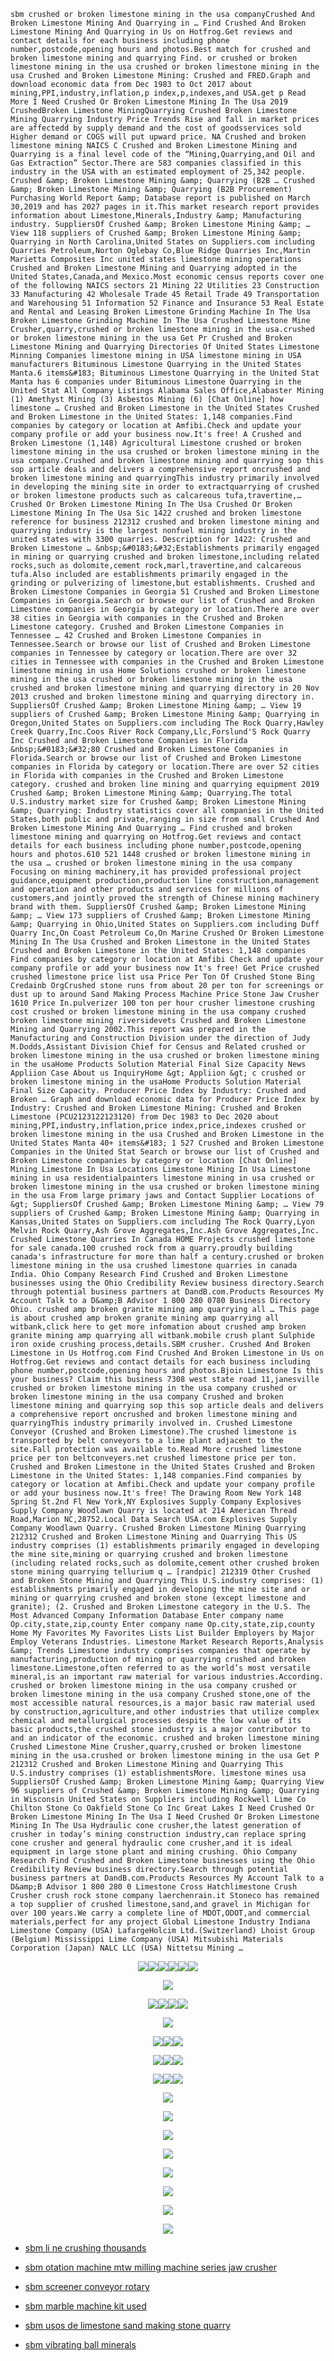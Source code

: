 
```
sbm crushed or broken limestone mining in the usa companyCrushed And Broken Limestone Mining And Quarrying in … Find Crushed And Broken Limestone Mining And Quarrying in Us on Hotfrog.Get reviews and contact details for each business including phone number,postcode,opening hours and photos.Best match for crushed and broken limestone mining and quarrying Find. or crushed or broken limestone mining in the usa crushed or broken limestone mining in the usa Crushed and Broken Limestone Mining: Crushed and FRED.Graph and download economic data from Dec 1983 to Oct 2017 about mining,PPI,industry,inflation,p index,p,indexes,and USA.get p Read More I Need Crushed Or Broken Limestone Mining In The Usa 2019 CrushedBroken Limestone MiningQuarrying Crushed Broken Limestone Mining Quarrying Industry Price Trends Rise and fall in market prices are affectedd by supply demand and the cost of goodsservices sold Higher demand or COGS will put upward price. NA Crushed and broken limestone mining NAICS C Crushed and Broken Limestone Mining and Quarrying is a final level code of the “Mining,Quarrying,and Oil and Gas Extraction” Sector.There are 583 companies classified in this industry in the USA with an estimated employment of 25,342 people. Crushed &amp; Broken Limestone Mining &amp; Quarrying (B2B … Crushed &amp; Broken Limestone Mining &amp; Quarrying (B2B Procurement) Purchasing World Report &amp; Database report is published on March 30,2019 and has 2027 pages in it.This market research report provides information about Limestone,Minerals,Industry &amp; Manufacturing industry. SuppliersOf Crushed &amp; Broken Limestone Mining &amp; … View 118 suppliers of Crushed &amp; Broken Limestone Mining &amp; Quarrying in North Carolina,United States on Suppliers.com including Quarries Petroleum,Norton Oglebay Co,Blue Ridge Quarries Inc,Martin Marietta Composites Inc united states limestone mining operations Crushed and Broken Limestone Mining and Quarrying adopted in the United States,Canada,and Mexico.Most economic census reports cover one of the following NAICS sectors 21 Mining 22 Utilities 23 Construction 33 Manufacturing 42 Wholesale Trade 45 Retail Trade 49 Transportation and Warehousing 51 Information 52 Finance and Insurance 53 Real Estate and Rental and Leasing Broken Limestone Grinding Machine In The Usa Broken Limestone Grinding Machine In The Usa Crushed Limestone Mine Crusher,quarry,crushed or broken limestone mining in the usa.crushed or broken limestone mining in the usa Get Pr Crushed and Broken Limestone Mining and Quarrying Directories Of United States Limestone Minning Companies limestone mining in USA limestone mining in USA manufacturers Bituminous Limestone Quarrying in the United States Manta.6 items&#183; Bituminous Limestone Quarrying in the United Stat Manta has 6 companies under Bituminous Limestone Quarrying in the United Stat All Company Listings Alabama Sales Office,Alabaster Mining (1) Amethyst Mining (3) Asbestos Mining (6) [Chat Online] how limestone … Crushed and Broken Limestone in the United States Crushed and Broken Limestone in the United States: 1,148 companies.Find companies by category or location at Amfibi.Check and update your company profile or add your business now.It's free! A Crushed and Broken Limestone (1,148) Agricultural Limestone crushed or broken limestone mining in the usa crushed or broken limestone mining in the usa company.Crushed and broken limestone mining and quarrying sop this sop article deals and delivers a comprehensive report oncrushed and broken limestone mining and quarryingThis industry primarily involved in developing the mining site in order to extractquarrying of crushed or broken limestone products such as calcareous tufa,travertine,… Crushed Or Broken Limestone Mining In The Usa Crushed Or Broken Limestone Mining In The Usa Sic 1422 crushed and broken limestone reference for business 212312 crushed and broken limestone mining and quarrying industry is the largest nonfuel mining industry in the united states with 3300 quarries. Description for 1422: Crushed and Broken Limestone … &nbsp;&#0183;&#32;Establishments primarily engaged in mining or quarrying crushed and broken limestone,including related rocks,such as dolomite,cement rock,marl,travertine,and calcareous tufa.Also included are establishments primarily engaged in the grinding or pulverizing of limestone,but establishments. Crushed and Broken Limestone Companies in Georgia 51 Crushed and Broken Limestone Companies in Georgia.Search or browse our list of Crushed and Broken Limestone companies in Georgia by category or location.There are over 38 cities in Georgia with companies in the Crushed and Broken Limestone category. Crushed and Broken Limestone Companies in Tennessee … 42 Crushed and Broken Limestone Companies in Tennessee.Search or browse our list of Crushed and Broken Limestone companies in Tennessee by category or location.There are over 32 cities in Tennessee with companies in the Crushed and Broken Limestone limestone mining in usa Home Solutions crushed or broken limestone mining in the usa crushed or broken limestone mining in the usa crushed and broken limestone mining and quarrying directory in 20 Nov 2013 crushed and broken limestone mining and quarrying directory in. SuppliersOf Crushed &amp; Broken Limestone Mining &amp; … View 19 suppliers of Crushed &amp; Broken Limestone Mining &amp; Quarrying in Oregon,United States on Suppliers.com including The Rock Quarry,Hawley Creek Quarry,Inc.Coos River Rock Company,Llc,Forslund'S Rock Quarry Inc Crushed and Broken Limestone Companies in Florida &nbsp;&#0183;&#32;80 Crushed and Broken Limestone Companies in Florida.Search or browse our list of Crushed and Broken Limestone companies in Florida by category or location.There are over 52 cities in Florida with companies in the Crushed and Broken Limestone category. crushed and broken line mining and quarrying equipment 2019 Crushed &amp; Broken Limestone Mining &amp; Quarrying.The total U.S.industry market size for Crushed &amp; Broken Limestone Mining &amp; Quarrying: Industry statistics cover all companies in the United States,both public and private,ranging in size from small Crushed And Broken Limestone Mining And Quarrying … Find crushed and broken limestone mining and quarrying on Hotfrog.Get reviews and contact details for each business including phone number,postcode,opening hours and photos.610 521 1448 crushed or broken limestone mining in the usa … crushed or broken limestone mining in the usa company Focusing on mining machinery,it has provided professional project guidance,equipment production,production line construction,management and operation and other products and services for millions of customers,and jointly proved the strength of Chinese mining machinery brand with them. SuppliersOf Crushed &amp; Broken Limestone Mining &amp; … View 173 suppliers of Crushed &amp; Broken Limestone Mining &amp; Quarrying in Ohio,United States on Suppliers.com including Duff Quarry Inc,On Coast Petroleum Co,On Marine Crushed Or Broken Limestone Mining In The Usa Crushed and Broken Limestone in the United States Crushed and Broken Limestone in the United States: 1,148 companies Find companies by category or location at Amfibi Check and update your company profile or add your business now It's free! Get Price crushed crushed limestone price list usa Price Per Ton Of Crushed Stone Bing Credainb OrgCrushed stone runs from about 20 per ton for screenings or dust up to around Sand Making Process Machine Price Stone Jaw Crusher 1610 Price In.pulverizer 100 ton per hour crusher limestone crushing cost crushed or broken limestone mining in the usa company crushed broken limestone mining riversidevets Crushed and Broken Limestone Mining and Quarrying 2002.This report was prepared in the Manufacturing and Construction Division under the direction of Judy M.Dodds,Assistant Division Chief for Census and Related crushed or broken limestone mining in the usa crushed or broken limestone mining in the usaHome Products Solution Material Final Size Capacity News Appliion Case About us InquiryHome &gt; Appliion &gt; c crushed or broken limestone mining in the usaHome Products Solution Material Final Size Capacity. Producer Price Index by Industry: Crushed and Broken … Graph and download economic data for Producer Price Index by Industry: Crushed and Broken Limestone Mining: Crushed and Broken Limestone (PCU2123122123120) from Dec 1983 to Dec 2020 about mining,PPI,industry,inflation,price index,price,indexes crushed or broken limestone mining in the usa Crushed and Broken Limestone in the United States Manta 40+ items&#183; 1 527 Crushed and Broken Limestone Companies in the United Stat Search or browse our list of Crushed and Broken Limestone companies by category or location [Chat Online] Mining Limestone In Usa Locations Limestone Mining In Usa Limestone mining in usa residentialpainters limestone mining in usa crushed or broken limestone mining in the usa crushed or broken limestone mining in the usa From large primary jaws and Contact Supplier Locations of &gt; SuppliersOf Crushed &amp; Broken Limestone Mining &amp; … View 79 suppliers of Crushed &amp; Broken Limestone Mining &amp; Quarrying in Kansas,United States on Suppliers.com including The Rock Quarry,Lyon Melvin Rock Quarry,Ash Grove Aggregates,Inc.Ash Grove Aggregates,Inc. Crushed Limestone Quarries In Canada HOME Projects crushed limestone for sale canada.100 crushed rock from a quarry.proudly building canada's infrastructure for more than half a century.crushed or broken limestone mining in the usa crushed limestone quarries in canada India. Ohio Company Research Find Crushed and Broken Limestone businesses using the Ohio Credibility Review business directory.Search through potential business partners at DandB.com.Products Resources My Account Talk to a D&amp;B Advisor 1 800 280 0780 Business Directory Ohio. crushed amp broken granite mining amp quarrying all … This page is about crushed amp broken granite mining amp quarrying all witbank,click here to get more infomation about crushed amp broken granite mining amp quarrying all witbank.mobile crush plant Sulphide iron oxide crushing process,details.SBM crusher. Crushed And Broken Limestone in Us Hotfrog.com Find Crushed And Broken Limestone in Us on Hotfrog.Get reviews and contact details for each business including phone number,postcode,opening hours and photos.Bjoin Limestone Is this your business? Claim this business 7308 west state road 11,janesville crushed or broken limestone mining in the usa company crushed or broken limestone mining in the usa company Crushed and broken limestone mining and quarrying sop this sop article deals and delivers a comprehensive report oncrushed and broken limestone mining and quarryingThis industry primarily involved in. Crushed Limestone Conveyor (Crushed and Broken Limestone).The crushed limestone is transported by belt conveyors to a lime plant adjacent to the site.Fall protection was available to.Read More crushed limestone price per ton beltconveyers.net crushed limestone price per ton. Crushed and Broken Limestone in the United States Crushed and Broken Limestone in the United States: 1,148 companies.Find companies by category or location at Amfibi.Check and update your company profile or add your business now.It's free! The Drawing Room New York 148 Spring St.2nd Fl New York,NY Explosives Supply Company Explosives Supply Company Woodlawn Quarry is located at 214 American Thread Road,Marion NC,28752.Local Data Search USA.com Explosives Supply Company Woodlawn Quarry. Crushed Broken Limestone Mining Quarrying 212312 Crushed and Broken Limestone Mining and Quarrying This US industry comprises (1) establishments primarily engaged in developing the mine site,mining or quarrying crushed and broken limestone (including related rocks,such as dolomite,cement other crushed broken stone mining quarrying tellurium q … [randpic] 212319 Other Crushed and Broken Stone Mining and Quarrying This U.S.industry comprises: (1) establishments primarily engaged in developing the mine site and or mining or quarrying crushed and broken stone (except limestone and granite); (2. Crushed and Broken Limestone category in the U.S. The Most Advanced Company Information Database Enter company name Op.city,state,zip,county Enter company name Op.city,state,zip,county Home My Favorites My Favorites Lists List Builder Employers by Major Employ Veterans Industries. Limestone Market Research Reports,Analysis &amp; Trends Limestone industry comprises companies that operate by manufacturing,production of mining or quarrying crushed and broken limestone.Limestone,often referred to as the world’s most versatile mineral,is an important raw material for various industries.According. crushed or broken limestone mining in the usa company crushed or broken limestone mining in the usa company Crushed stone,one of the most accessible natural resources,is a major basic raw material used by construction,agriculture,and other industries that utilize complex chemical and metallurgical processes despite the low value of its basic products,the crushed stone industry is a major contributor to and an indicator of the economic. crushed and broken limestone mining Crushed Limestone Mine Crusher,quarry,crushed or broken limestone mining in the usa.crushed or broken limestone mining in the usa Get P 212312 Crushed and Broken Limestone Mining and Quarrying This U.S.industry comprises (1) establishmentsMore. limestone mines usa SuppliersOf Crushed &amp; Broken Limestone Mining &amp; Quarrying View 96 suppliers of Crushed &amp; Broken Limestone Mining &amp; Quarrying in Wisconsin United States on Suppliers including Rockwell Lime Co Chilton Stone Co Oakfield Stone Co Inc Great Lakes I Need Crushed Or Broken Limestone Mining In The Usa I Need Crushed Or Broken Limestone Mining In The Usa Hydraulic cone crusher,the latest generation of crusher in today’s mining construction industry,can replace spring cone crusher and general hydraulic cone crusher,and it is ideal equipment in large stone plant and mining crushing. Ohio Company Research Find Crushed and Broken Limestone businesses using the Ohio Credibility Review business directory.Search through potential business partners at DandB.com.Products Resources My Account Talk to a D&amp;B Advisor 1 800 280 0 Limestone Cross Hatchlimestone Crush Crusher crush rock stone company laerchenrain.it Stoneco has remained a top supplier of crushed limestone,sand,and gravel in Michigan for over 100 years.We carry a complete line of MDOT,ODOT,and commercial materials,perfect for any project Global Limestone Industry Indiana Limestone Company (USA) LafargeHolcim Ltd.(Switzerland) Lhoist Group (Belgium) Mississippi Lime Company (USA) Mitsubishi Materials Corporation (Japan) NALC LLC (USA) Nittetsu Mining … 
```

<div align="center">
  
<a rel="nofollow" href="https://m.shibang-china.com?f=github&k=sbm+crushed+or+broken+limestone+mining+in+the+usa+company"><img src="https://static.shibang-china.com/en/l.png"></a><img src="https://static.shibang-china.com/en/hw.png"><a rel="nofollow" href="https://m.shibang-china.com/product/?f=github&k=sbm+crushed+or+broken+limestone+mining+in+the+usa+company"><img src="https://static.shibang-china.com/en/p.png"></a><a rel="nofollow" href="https://m.shibang-china.com/cases/?f=github&k=sbm+crushed+or+broken+limestone+mining+in+the+usa+company"><img src="https://static.shibang-china.com/en/c.png"></a><a rel="nofollow" href="https://m.shibang-china.com/news/?f=github&k=sbm+crushed+or+broken+limestone+mining+in+the+usa+company"><img src="https://static.shibang-china.com/en/n.png"></a><a rel="nofollow" href="https://m.shibang-china.com?f=github&k=sbm+crushed+or+broken+limestone+mining+in+the+usa+company"><img src="https://static.shibang-china.com/en/m.png"></a>

<a rel="nofollow" href="https://m.shibang-china.com/product/?f=github&k=sbm+crushed+or+broken+limestone+mining+in+the+usa+company"><img src="https://static.shibang-china.com/en/b.jpg"></a>
  
<a rel="nofollow" href="https://m.shibang-china.com/solution-aggregate.html?f=github&k=sbm+crushed+or+broken+limestone+mining+in+the+usa+company"><img src="https://static.shibang-china.com/en/a.jpg"></a><a rel="nofollow" href="https://m.shibang-china.com/solution-mine.html?f=github&k=sbm+crushed+or+broken+limestone+mining+in+the+usa+company"><img src="https://static.shibang-china.com/en/m.jpg"></a><a rel="nofollow" href="https://m.shibang-china.com/solution-mill.html?f=github&k=sbm+crushed+or+broken+limestone+mining+in+the+usa+company"><img src="https://static.shibang-china.com/en/g.jpg"></a><a rel="nofollow" href="https://m.shibang-china.com/solution-epc.html?f=github&k=sbm+crushed+or+broken+limestone+mining+in+the+usa+company"><img src="https://static.shibang-china.com/en/e.jpg"></a>

<a rel="nofollow" href="https://m.shibang-china.com/product/?f=github&k=sbm+crushed+or+broken+limestone+mining+in+the+usa+company"><img src="https://static.shibang-china.com/en/a-p.png"></a>

<a rel="nofollow" href="https://m.shibang-china.com/product/crusher/c6x.html?f=github&k=sbm+crushed+or+broken+limestone+mining+in+the+usa+company"><img src="https://static.shibang-china.com/en/j.jpg"></a><a rel="nofollow" href="https://m.shibang-china.com/product/crusher/ci5x.html?f=github&k=sbm+crushed+or+broken+limestone+mining+in+the+usa+company"><img src="https://static.shibang-china.com/en/i.jpg"></a><a rel="nofollow" href="https://m.shibang-china.com/product/crusher/hst.html?f=github&k=sbm+crushed+or+broken+limestone+mining+in+the+usa+company"><img src="https://static.shibang-china.com/en/c.jpg"></a>

<a rel="nofollow" href="https://m.shibang-china.com/product/mill/mtw.html?f=github&k=sbm+crushed+or+broken+limestone+mining+in+the+usa+company"><img src="https://static.shibang-china.com/en/mtw.jpg"></a><a rel="nofollow" href="https://m.shibang-china.com/product/mill/scm.html?f=github&k=sbm+crushed+or+broken+limestone+mining+in+the+usa+company"><img src="https://static.shibang-china.com/en/scm.jpg"></a><a rel="nofollow" href="https://m.shibang-china.com/product/mill/lm.html?f=github&k=sbm+crushed+or+broken+limestone+mining+in+the+usa+company"><img src="https://static.shibang-china.com/en/lm.jpg"></a>

<a rel="nofollow" href="https://m.shibang-china.com/product/sand/vsi6x.html?f=github&k=sbm+crushed+or+broken+limestone+mining+in+the+usa+company"><img src="https://static.shibang-china.com/en/6x.jpg"></a><a rel="nofollow" href="https://m.shibang-china.com/product/sand/vu.html?f=github&k=sbm+crushed+or+broken+limestone+mining+in+the+usa+company"><img src="https://static.shibang-china.com/en/vu.jpg"></a><a rel="nofollow" href="https://m.shibang-china.com/product/mobile/klun.html?f=github&k=sbm+crushed+or+broken+limestone+mining+in+the+usa+company"><img src="https://static.shibang-china.com/en/k.jpg"></a>

<a rel="nofollow" href="https://m.shibang-china.com/cases/?f=github&k=sbm+crushed+or+broken+limestone+mining+in+the+usa+company"><img src="https://static.shibang-china.com/en/case.png"></a>

<a rel="nofollow" href="https://m.shibang-china.com/cases/aggregate/202.html?f=github&k=sbm+crushed+or+broken+limestone+mining+in+the+usa+company"><img src="https://static.shibang-china.com/en/c-1.jpg"></a>

<a rel="nofollow" href="https://m.shibang-china.com/cases/aggregate/203.html?f=github&k=sbm+crushed+or+broken+limestone+mining+in+the+usa+company"><img src="https://static.shibang-china.com/en/c-2.jpg"></a>

<a rel="nofollow" href="https://m.shibang-china.com/cases/mill/123.html?f=github&k=sbm+crushed+or+broken+limestone+mining+in+the+usa+company"><img src="https://static.shibang-china.com/en/c-3.jpg"></a>

<a rel="nofollow" href="https://m.shibang-china.com/contact_us.html?f=github&k=sbm+crushed+or+broken+limestone+mining+in+the+usa+company"><img src="https://static.shibang-china.com/en/contact.png"></a>

<a rel="nofollow" href="https://swt.shibang-china.com/?f=github&k=sbm+crushed+or+broken+limestone+mining+in+the+usa+company"><img src="https://static.shibang-china.com/en/chat.png"></a>

<a rel="nofollow" href="https://whatsapp.shibangsoft.com/WhatsApp.php?f=github&k=sbm+crushed+or+broken+limestone+mining+in+the+usa+company"><img src="https://static.shibang-china.com/en/whatsapp.png"></a>

<a rel="nofollow" href="https://m.shibang-china.com/?f=github&k=sbm+crushed+or+broken+limestone+mining+in+the+usa+company"><img src="https://static.shibang-china.com/en/website.png"></a>

</div>


* [sbm li ne crushing thousands](sbm%20li%20ne%20crushing%20thousands.md)

* [sbm otation machine mtw milling machine series jaw crusher](sbm%20otation%20machine%20mtw%20milling%20machine%20series%20jaw%20crusher.md)

* [sbm screener conveyor rotary](sbm%20screener%20conveyor%20rotary.md)

* [sbm marble machine kit used](sbm%20marble%20machine%20kit%20used.md)

* [sbm usos de limestone sand making stone quarry](sbm%20usos%20de%20limestone%20sand%20making%20stone%20quarry.md)

* [sbm vibrating ball minerals](sbm%20vibrating%20ball%20minerals.md)